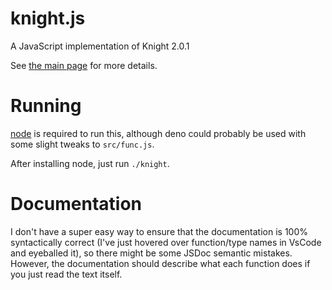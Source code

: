 # knight.js
A JavaScript implementation of Knight 2.0.1

See [the main page](https://github.com/knight-lang/knight-lang) for more details.

# Running
[node](https://nodejs.org/en) is required to run this, although deno could probably be used with some slight tweaks to `src/func.js`.

After installing node, just run `./knight`.

# Documentation
I don't have a super easy way to ensure that the documentation is 100% syntactically correct (I've just hovered over function/type names in VsCode and eyeballed it), so there might be some JSDoc semantic mistakes. However, the documentation should describe what each function does if you just read the text itself.

